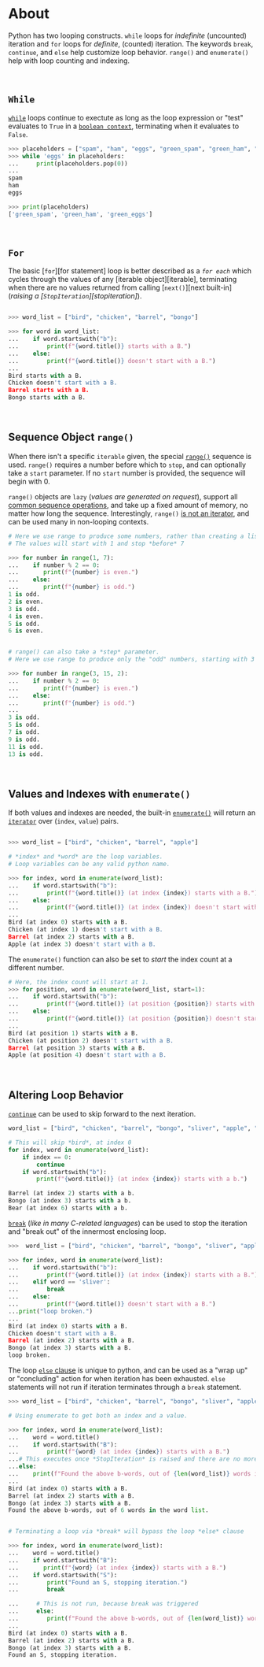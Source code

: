# About

Python has two looping constructs.
`while` loops for _indefinite_ (uncounted) iteration and `for` loops for _definite_, (counted) iteration.
The keywords `break`, `continue`, and `else` help customize loop behavior.
`range()` and `enumerate()` help with loop counting and indexing.

<br>

## `While`

[`while`][while statement] loops continue to exectute as long as the loop expression or "test" evaluates to `True` in a [`boolean context`][truth value testing], terminating when it evaluates to `False`.

```python
>>> placeholders = ["spam", "ham", "eggs", "green_spam", "green_ham", "green_eggs"]
>>> while 'eggs' in placeholders:
...     print(placeholders.pop(0))
...
spam
ham
eggs

>>> print(placeholders)
['green_spam', 'green_ham', 'green_eggs']
```

<br>

## `For`

The basic [`for`][for statement] loop is better described as a _`for each`_ which cycles through the values of any [iterable object][iterable], terminating when there are no values returned from calling [`next()`][next built-in] (_raising a [`StopIteration`][stopiteration]_).

```python

>>> word_list = ["bird", "chicken", "barrel", "bongo"]

>>> for word in word_list:
...    if word.startswith("b"):
...        print(f"{word.title()} starts with a B.")
...    else:
...        print(f"{word.title()} doesn't start with a B.")
...
Bird starts with a B.
Chicken doesn't start with a B.
Barrel starts with a B.
Bongo starts with a B.
```

<br>

## Sequence Object `range()`

When there isn't a specific `iterable` given, the special [`range()`][range] sequence is used.
`range()` requires a number before which to `stop`, and can optionally take a `start` parameter.
If no `start` number is provided, the sequence will begin with 0.

`range()` objects are `lazy` (_values are generated on request_), support all [common sequence operations][common sequence operations], and take up a fixed amount of memory, no matter how long the sequence.
Interestingly, `range()` [is not an iterator][range is not an iterator], and can be used many in non-looping contexts.

```python
# Here we use range to produce some numbers, rather than creating a list of them in memory.
# The values will start with 1 and stop *before* 7

>>> for number in range(1, 7):
...    if number % 2 == 0:
...       print(f"{number} is even.")
...    else:
...       print(f"{number} is odd.")
1 is odd.
2 is even.
3 is odd.
4 is even.
5 is odd.
6 is even.


# range() can also take a *step* parameter.
# Here we use range to produce only the "odd" numbers, starting with 3 and stopping *before* 15.

>>> for number in range(3, 15, 2):
...    if number % 2 == 0:
...       print(f"{number} is even.")
...    else:
...       print(f"{number} is odd.")
...
3 is odd.
5 is odd.
7 is odd.
9 is odd.
11 is odd.
13 is odd.
```

<br>

## Values and Indexes with `enumerate()`

If both values and indexes are needed, the built-in [`enumerate()`][enumerate] will return an [`iterator`][iterator] over (`index`, `value`) pairs.

```python

>>> word_list = ["bird", "chicken", "barrel", "apple"]

# *index* and *word* are the loop variables.
# Loop variables can be any valid python name.

>>> for index, word in enumerate(word_list):
...    if word.startswith("b"):
...        print(f"{word.title()} (at index {index}) starts with a B.")
...    else:
...        print(f"{word.title()} (at index {index}) doesn't start with a B.")
...
Bird (at index 0) starts with a B.
Chicken (at index 1) doesn't start with a B.
Barrel (at index 2) starts with a B.
Apple (at index 3) doesn't start with a B.
```


The  `enumerate()` function can also be set to *start* the index count at a different number.


```python
# Here, the index count will start at 1.
>>> for position, word in enumerate(word_list, start=1):
...    if word.startswith("b"):
...        print(f"{word.title()} (at position {position}) starts with a B.")
...    else:
...        print(f"{word.title()} (at position {position}) doesn't start with a B.")
...
Bird (at position 1) starts with a B.
Chicken (at position 2) doesn't start with a B.
Barrel (at position 3) starts with a B.
Apple (at position 4) doesn't start with a B.
```

<br>

## Altering Loop Behavior

[`continue`][continue statement] can be used to skip forward to the next iteration.

```python
word_list = ["bird", "chicken", "barrel", "bongo", "sliver", "apple", "bear"]

# This will skip *bird*, at index 0
for index, word in enumerate(word_list):
    if index == 0:
        continue
    if word.startswith("b"):
        print(f"{word.title()} (at index {index}) starts with a b.")

Barrel (at index 2) starts with a b.
Bongo (at index 3) starts with a b.
Bear (at index 6) starts with a b.
```

[`break`][break statement] (_like in many C-related languages_) can be used to stop the iteration and "break out" of the innermost enclosing loop.

```python
>>>  word_list = ["bird", "chicken", "barrel", "bongo", "sliver", "apple"]

>>> for index, word in enumerate(word_list):
...    if word.startswith("b"):
...        print(f"{word.title()} (at index {index}) starts with a B.")
...    elif word == 'sliver':
...        break
...    else:
...        print(f"{word.title()} doesn't start with a B.")
...print("loop broken.")
...
Bird (at index 0) starts with a B.
Chicken doesn't start with a B.
Barrel (at index 2) starts with a B.
Bongo (at index 3) starts with a B.
loop broken.
```

The loop [`else` clause][loop else] is unique to python, and can be used as a "wrap up" or "concluding" action for when iteration has been exhausted. `else` statements will not run if iteration terminates through a `break` statement.

```python
>>> word_list = ["bird", "chicken", "barrel", "bongo", "sliver", "apple"]

# Using enumerate to get both an index and a value.

>>> for index, word in enumerate(word_list):
...    word = word.title()
...    if word.startswith("B"):
...        print(f"{word} (at index {index}) starts with a B.")
...# This executes once *StopIteration* is raised and there are no more items.
...else:
...    print(f"Found the above b-words, out of {len(word_list)} words in the word list.")
...
Bird (at index 0) starts with a B.
Barrel (at index 2) starts with a B.
Bongo (at index 3) starts with a B.
Found the above b-words, out of 6 words in the word list.


# Terminating a loop via *break* will bypass the loop *else* clause

>>> for index, word in enumerate(word_list):
...    word = word.title()
...    if word.startswith("B"):
...       print(f"{word} (at index {index}) starts with a B.")
...    if word.startswith("S"):
...        print("Found an S, stopping iteration.")
...        break

...     # This is not run, because break was triggered
...     else:
...        print(f"Found the above b-words, out of {len(word_list)} words in the word list.")
...
Bird (at index 0) starts with a B.
Barrel (at index 2) starts with a B.
Bongo (at index 3) starts with a B.
Found an S, stopping iteration.
```

[loop else]: https://docs.python.org/3/tutorial/controlflow.html#break-and-continue-statements-and-else-clauses-on-loops
[range]: https://docs.python.org/3/library/stdtypes.html#range
[break statement]: https://docs.python.org/3/reference/simple_stmts.html#the-break-statement
[continue statement]: https://docs.python.org/3/reference/simple_stmts.html#the-continue-statement
[while statement]: https://docs.python.org/3/reference/compound_stmts.html#the-while-statement
[truth value testing]: https://docs.python.org/3/library/stdtypes.html#truth-value-testing
[enumerate]: https://docs.python.org/3/library/functions.html#enumerate
[iterator]: https://docs.python.org/3/glossary.html#term-iterator
[common sequence operations]: https://docs.python.org/3/library/stdtypes.html#common-sequence-operations
[range is not an iterator]: https://treyhunner.com/2018/02/python-range-is-not-an-iterator/
